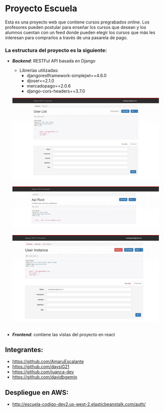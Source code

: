 # Proyecto Escuela

Esta es una proyecto web que contiene cursos pregrabados online. Los profesores pueden postular para enseñar los cursos que desean y los alumnos cuentan con un feed donde pueden elegir los cursos que más les interesan para comprarlos a través de una pasarela de pago.

### La estructura del proyecto es la siguiente:
- ***Backend***: RESTFul API basada en Django
    - Librerías utilizadas:
        - djangorestframework-simplejwt==4.6.0
        - djoser==2.1.0
        - mercadopago==2.0.6
        - django-cors-headers==3.7.0
    
    ![](capturas_proyecto/1.jpg)
    &nbsp;
    ![](capturas_proyecto/2.jpg)
    &nbsp;
    ![](capturas_proyecto/3.jpg)
    &nbsp;
- ***Frontend***: contiene las vistas del proyecto en react

## Integrantes:
- https://github.com/AmaruEscalante
- https://github.com/daysiG21
- https://github.com/juanca-dev
- https://github.com/davidbgemin

## Despliegue en AWS:
- http://escuela-codigo-dev2.us-west-2.elasticbeanstalk.com/auth/
